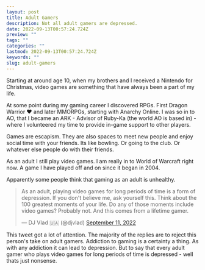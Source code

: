 ```yaml
---
layout: post
title: Adult Gamers
description: Not all adult gamers are depressed.
date: 2022-09-13T00:57:24.724Z
preview: ""
tags: ""
categories: ""
lastmod: 2022-09-13T00:57:24.724Z
keywords: ""
slug: adult-gamers
---
```

Starting at around age 10, when my brothers and I received a Nintendo for Christmas, video games are something that have always been a part of my life.

At some point during my gaming career I discovered RPGs.  First Dragon Warrior :heart: and later MMORPGs, starting with Anarchy Online.  I was so in to AO, that I became an ARK - Advisor of Ruby-Ka (the world AO is based in) - where I volunteered my time to provide in-game support to other players.

Games are escapism.  They are also spaces to meet new people and enjoy social time with your friends.  Its like bowling.  Or going to the club.  Or whatever else people do with their friends.

As an adult I still play video games.  I am really in to World of Warcraft right now.  A game I have played off and on since it began in 2004.

Apparently some people think that gaming as an adult is unhealthy. 

<blockquote class="twitter-tweet tw-align-center"><p lang="en" dir="ltr">As an adult, playing video games for long periods of time is a form of depression. If you don&#39;t believe me, ask yourself this. Think about the 100 greatest moments of your life. Do any of those moments include video games? Probably not. And this comes from a lifetime gamer.</p>&mdash; DJ Vlad 🇺🇦 (@djvlad) <a href="https://twitter.com/djvlad/status/1568985513985724417?ref_src=twsrc%5Etfw">September 11, 2022</a></blockquote> <script async src="https://platform.twitter.com/widgets.js" charset="utf-8"></script>

This tweet got a lot of attention.  The majority of the replies are to reject this person's take on adult gamers.  Addiction to gaming is a certainty a thing. As with any addiction it can lead to depression.  But to say that every adult gamer who plays video games for long periods of time is depressed - well thats just nonsense.